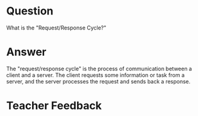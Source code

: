 # Question

What is the "Request/Response Cycle?"

# Answer
The "request/response cycle" is the process of communication between a client and a server. The client requests some information or task from a server, and the server processes the request and sends back a response.

# Teacher Feedback